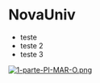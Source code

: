 # NovaUniv
- teste
- teste 2
- teste 3
  
[![1-parte-PI-MAR-O.png](https://i.postimg.cc/tTQT0JSg/1-parte-PI-MAR-O.png)](https://postimg.cc/Mc5xV68k)
